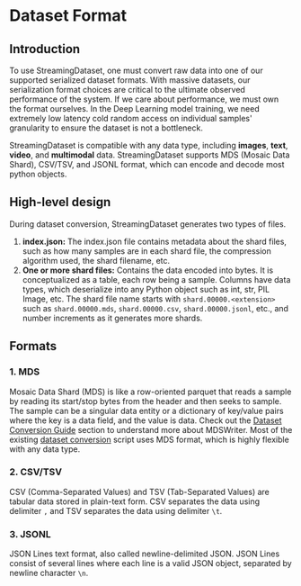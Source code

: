 # Dataset Format

## Introduction

To use StreamingDataset, one must convert raw data into one of our supported serialized dataset formats. With massive datasets, our serialization format choices are critical to the ultimate observed performance of the system. If we care about performance, we must own the format ourselves. In the Deep Learning model training, we need extremely low latency cold random access on individual samples' granularity to ensure the dataset is not a bottleneck.

StreamingDataset is compatible with any data type, including **images**, **text**, **video**, and **multimodal** data. StreamingDataset supports MDS (Mosaic Data Shard), CSV/TSV, and JSONL format, which can encode and decode most python objects.

## High-level design
During dataset conversion, StreamingDataset generates two types of files.
1. **index.json:** The index.json file contains metadata about the shard files, such as how many samples are in each shard file, the compression algorithm used, the shard filename, etc.
2. **One or more shard files:** Contains the data encoded into bytes. It is conceptualized as a table, each row being a sample. Columns have data types, which deserialize into any Python object such as int, str, PIL Image, etc. The shard file name starts with `shard.00000.<extension>` such as `shard.00000.mds`, `shard.00000.csv`, `shard.00000.jsonl`, etc., and number increments as it generates more shards.


## Formats
### 1. MDS
Mosaic Data Shard (MDS) is like a row-oriented parquet that reads a sample by reading its start/stop bytes from the header and then seeks to sample. The sample can be a singular data entity or a dictionary of key/value pairs where the key is a data field, and the value is data. Check out the [Dataset Conversion Guide](dataset_conversion_guide.md) section to understand more about MDSWriter. Most of the existing [dataset conversion](../how_to_guides/dataset_conversion_to_mds_format.md) script uses MDS format, which is highly flexible with any data type.

### 2. CSV/TSV
CSV (Comma-Separated Values) and TSV (Tab-Separated Values) are tabular data stored in plain-text form. CSV separates the data using delimiter `,` and TSV separates the data using delimiter `\t`.

### 3. JSONL
JSON Lines text format, also called newline-delimited JSON. JSON Lines consist of several lines where each line is a valid JSON object, separated by newline character `\n`. 
